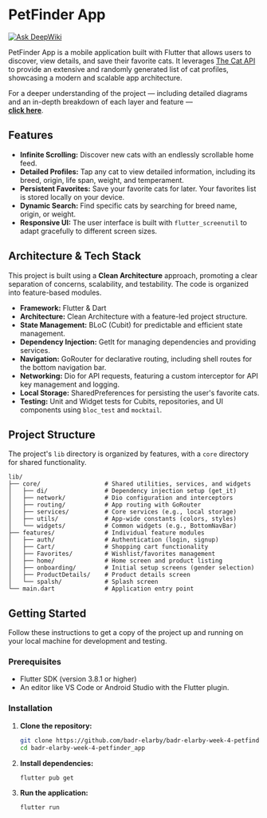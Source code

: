 # PetFinder App
[![Ask DeepWiki](https://devin.ai/assets/askdeepwiki.png)](https://deepwiki.com/Badr-Elarby/Badr-Elarby-Week-4-PetFinder_app)

PetFinder App is a mobile application built with Flutter that allows users to discover, view details, and save their favorite cats. It leverages [The Cat API](https://thecatapi.com/) to provide an extensive and randomly generated list of cat profiles, showcasing a modern and scalable app architecture.

For a deeper understanding of the project — including detailed diagrams and an in-depth breakdown of each layer and feature —  
**[click here](https://deepwiki.com/Badr-Elarby/Badr-Elarby-Week-4-PetFinder_app)**.

## Features

-   **Infinite Scrolling:** Discover new cats with an endlessly scrollable home feed.
-   **Detailed Profiles:** Tap any cat to view detailed information, including its breed, origin, life span, weight, and temperament.
-   **Persistent Favorites:** Save your favorite cats for later. Your favorites list is stored locally on your device.
-   **Dynamic Search:** Find specific cats by searching for breed name, origin, or weight.
-   **Responsive UI:** The user interface is built with `flutter_screenutil` to adapt gracefully to different screen sizes.

## Architecture & Tech Stack

This project is built using a **Clean Architecture** approach, promoting a clear separation of concerns, scalability, and testability. The code is organized into feature-based modules.

-   **Framework:** Flutter & Dart
-   **Architecture:** Clean Architecture with a feature-led project structure.
-   **State Management:** BLoC (Cubit) for predictable and efficient state management.
-   **Dependency Injection:** GetIt for managing dependencies and providing services.
-   **Navigation:** GoRouter for declarative routing, including shell routes for the bottom navigation bar.
-   **Networking:** Dio for API requests, featuring a custom interceptor for API key management and logging.
-   **Local Storage:** SharedPreferences for persisting the user's favorite cats.
-   **Testing:** Unit and Widget tests for Cubits, repositories, and UI components using `bloc_test` and `mocktail`.

## Project Structure

The project's `lib` directory is organized by features, with a `core` directory for shared functionality.

```
lib/
├── core/                  # Shared utilities, services, and widgets
│   ├── di/                # Dependency injection setup (get_it)
│   ├── network/           # Dio configuration and interceptors
│   ├── routing/           # App routing with GoRouter
│   ├── services/          # Core services (e.g., local storage)
│   ├── utils/             # App-wide constants (colors, styles)
│   └── widgets/           # Common widgets (e.g., BottomNavBar)
├── features/              # Individual feature modules
│   ├── auth/              # Authentication (login, signup)
│   ├── Cart/              # Shopping cart functionality
│   ├── Favorites/         # Wishlist/favorites management
│   ├── home/              # Home screen and product listing
│   ├── onboarding/        # Initial setup screens (gender selection)
│   ├── ProductDetails/    # Product details screen
│   └── spalsh/            # Splash screen
└── main.dart              # Application entry point
```

## Getting Started

Follow these instructions to get a copy of the project up and running on your local machine for development and testing.

### Prerequisites

-   Flutter SDK (version 3.8.1 or higher)
-   An editor like VS Code or Android Studio with the Flutter plugin.

### Installation

1.  **Clone the repository:**
    ```sh
    git clone https://github.com/badr-elarby/badr-elarby-week-4-petfinder_app.git
    cd badr-elarby-week-4-petfinder_app
    ```

2.  **Install dependencies:**
    ```sh
    flutter pub get
    ```

3.  **Run the application:**
    ```sh
    flutter run
